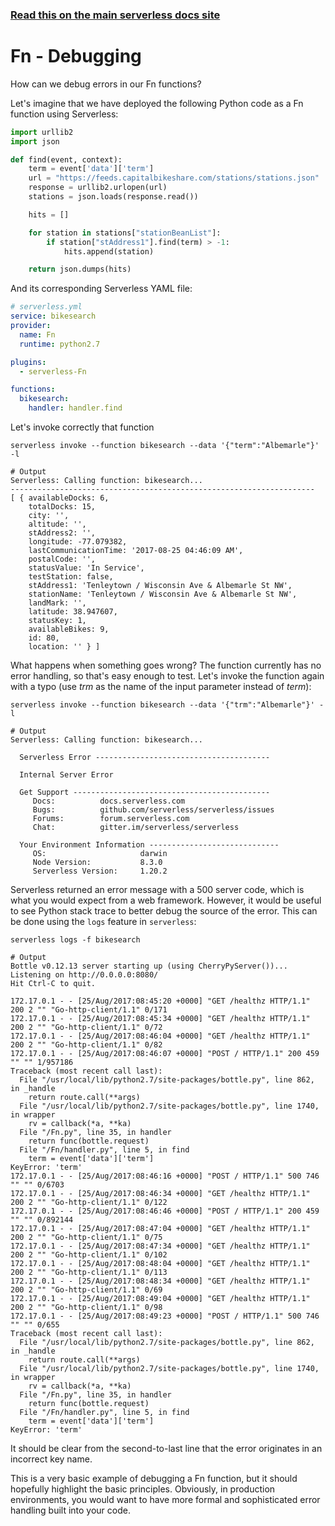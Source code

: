 <!--
title: Serverless Framework - Fn Guide - Debugging
menuText: Debugging
menuOrder: 8
description: Recommendations and best practices for debugging Fn Functions with the Serverless Framework
layout: Doc
-->

<!-- DOCS-SITE-LINK:START automatically generated  -->
### [Read this on the main serverless docs site](https://www.serverless.com/framework/docs/providers/fn/guide/debugging)
<!-- DOCS-SITE-LINK:END -->

# Fn - Debugging

How can we debug errors in our Fn functions?

Let's imagine that we have deployed the following Python code as a Fn function using Serverless:

```python
import urllib2
import json

def find(event, context):
    term = event['data']['term']
    url = "https://feeds.capitalbikeshare.com/stations/stations.json"
    response = urllib2.urlopen(url)
    stations = json.loads(response.read())

    hits = []

    for station in stations["stationBeanList"]:
        if station["stAddress1"].find(term) > -1:
            hits.append(station)

    return json.dumps(hits)
```

And its corresponding Serverless YAML file:

```yml
# serverless.yml
service: bikesearch
provider:
  name: Fn
  runtime: python2.7

plugins:
  - serverless-Fn

functions:
  bikesearch:
    handler: handler.find
```

Let's invoke correctly that function

```
serverless invoke --function bikesearch --data '{"term":"Albemarle"}' -l

# Output
Serverless: Calling function: bikesearch...
--------------------------------------------------------------------
[ { availableDocks: 6,
    totalDocks: 15,
    city: '',
    altitude: '',
    stAddress2: '',
    longitude: -77.079382,
    lastCommunicationTime: '2017-08-25 04:46:09 AM',
    postalCode: '',
    statusValue: 'In Service',
    testStation: false,
    stAddress1: 'Tenleytown / Wisconsin Ave & Albemarle St NW',
    stationName: 'Tenleytown / Wisconsin Ave & Albemarle St NW',
    landMark: '',
    latitude: 38.947607,
    statusKey: 1,
    availableBikes: 9,
    id: 80,
    location: '' } ]
```

What happens when something goes wrong? The function currently has no error handling, so that's easy enough to test. Let's invoke the function again with a typo (use *trm* as the name of the input parameter instead of *term*):

```
serverless invoke --function bikesearch --data '{"trm":"Albemarle"}' -l

# Output
Serverless: Calling function: bikesearch...

  Serverless Error ---------------------------------------

  Internal Server Error

  Get Support --------------------------------------------
     Docs:          docs.serverless.com
     Bugs:          github.com/serverless/serverless/issues
     Forums:        forum.serverless.com
     Chat:          gitter.im/serverless/serverless

  Your Environment Information -----------------------------
     OS:                     darwin
     Node Version:           8.3.0
     Serverless Version:     1.20.2
```

Serverless returned an error message with a 500 server code, which is what you would expect from a web framework. However, it would be useful to see Python stack trace to better debug the source of the error. This can be done using the `logs` feature in `serverless`:

```
serverless logs -f bikesearch

# Output
Bottle v0.12.13 server starting up (using CherryPyServer())...
Listening on http://0.0.0.0:8080/
Hit Ctrl-C to quit.

172.17.0.1 - - [25/Aug/2017:08:45:20 +0000] "GET /healthz HTTP/1.1" 200 2 "" "Go-http-client/1.1" 0/171
172.17.0.1 - - [25/Aug/2017:08:45:34 +0000] "GET /healthz HTTP/1.1" 200 2 "" "Go-http-client/1.1" 0/72
172.17.0.1 - - [25/Aug/2017:08:46:04 +0000] "GET /healthz HTTP/1.1" 200 2 "" "Go-http-client/1.1" 0/82
172.17.0.1 - - [25/Aug/2017:08:46:07 +0000] "POST / HTTP/1.1" 200 459 "" "" 1/957186
Traceback (most recent call last):
  File "/usr/local/lib/python2.7/site-packages/bottle.py", line 862, in _handle
    return route.call(**args)
  File "/usr/local/lib/python2.7/site-packages/bottle.py", line 1740, in wrapper
    rv = callback(*a, **ka)
  File "/Fn.py", line 35, in handler
    return func(bottle.request)
  File "/Fn/handler.py", line 5, in find
    term = event['data']['term']
KeyError: 'term'
172.17.0.1 - - [25/Aug/2017:08:46:16 +0000] "POST / HTTP/1.1" 500 746 "" "" 0/6703
172.17.0.1 - - [25/Aug/2017:08:46:34 +0000] "GET /healthz HTTP/1.1" 200 2 "" "Go-http-client/1.1" 0/122
172.17.0.1 - - [25/Aug/2017:08:46:46 +0000] "POST / HTTP/1.1" 200 459 "" "" 0/892144
172.17.0.1 - - [25/Aug/2017:08:47:04 +0000] "GET /healthz HTTP/1.1" 200 2 "" "Go-http-client/1.1" 0/75
172.17.0.1 - - [25/Aug/2017:08:47:34 +0000] "GET /healthz HTTP/1.1" 200 2 "" "Go-http-client/1.1" 0/102
172.17.0.1 - - [25/Aug/2017:08:48:04 +0000] "GET /healthz HTTP/1.1" 200 2 "" "Go-http-client/1.1" 0/113
172.17.0.1 - - [25/Aug/2017:08:48:34 +0000] "GET /healthz HTTP/1.1" 200 2 "" "Go-http-client/1.1" 0/69
172.17.0.1 - - [25/Aug/2017:08:49:04 +0000] "GET /healthz HTTP/1.1" 200 2 "" "Go-http-client/1.1" 0/98
172.17.0.1 - - [25/Aug/2017:08:49:23 +0000] "POST / HTTP/1.1" 500 746 "" "" 0/655
Traceback (most recent call last):
  File "/usr/local/lib/python2.7/site-packages/bottle.py", line 862, in _handle
    return route.call(**args)
  File "/usr/local/lib/python2.7/site-packages/bottle.py", line 1740, in wrapper
    rv = callback(*a, **ka)
  File "/Fn.py", line 35, in handler
    return func(bottle.request)
  File "/Fn/handler.py", line 5, in find
    term = event['data']['term']
KeyError: 'term'
```

It should be clear from the second-to-last line that the error originates in an incorrect key name.

This is a very basic example of debugging a Fn function, but it should hopefully highlight the basic principles. Obviously, in production environments, you would want to have more formal and sophisticated error handling built into your code.
